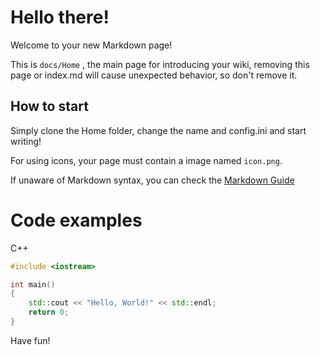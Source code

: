 # Hello there!

Welcome to your new Markdown page!

This is `docs/Home` , the main page for introducing your wiki, removing this
page or index.md will cause unexpected behavior, so don't remove it.

## How to start

Simply clone the Home folder, change the name and config.ini and start writing!

For using icons, your page must contain a image named `icon.png`.

If unaware of Markdown syntax, you can check the [Markdown Guide](https://www.markdownguide.org/basic-syntax/)

# Code examples

C++

```cpp
#include <iostream>

int main()
{
    std::cout << "Hello, World!" << std::endl;
    return 0;
}
```

Have fun!